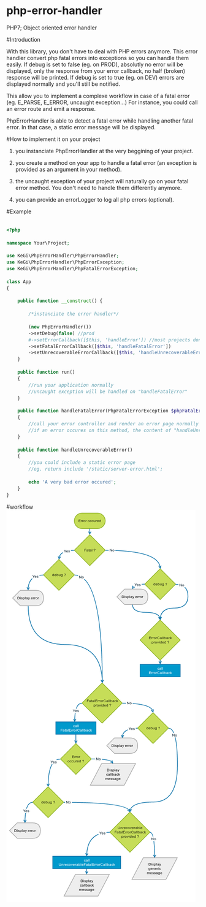 # php-error-handler
PHP7; Object oriented error handler

#Introduction

With this library, you don't have to deal with PHP errors anymore. This error handler convert php fatal errors into exceptions so you can handle them easily. If debug is set to false (eg. on PROD), absolutly no error will be displayed, only the response from your error callback, no half (broken) response will be printed. If debug is set to true (eg. on DEV) errors are displayed normally and you'll still be notified.

This allow you to implement a complexe workflow in case of a fatal error (eg. E_PARSE, E_ERROR, uncaught exception...) For instance, you could call an error route and emit a response.

PhpErrorHandler is able to detect a fatal error while handling another fatal error. In that case, a static error message will be displayed.

#How to implement it on your project

1) you instanciate PhpErrorHandler at the very beggining of your project.

2) you create a method on your app to handle a fatal error (an exception is provided as an argument in your method).

3) the uncaught exception of your project will naturally go on your fatal error method. You don't need to handle them differently anymore.

4) you can provide an errorLogger to log all php errors (optional).

#Example

```php

<?php

namespace Your\Project;

use KeGi\PhpErrorHandler\PhpErrorHandler;
use KeGi\PhpErrorHandler\PhpErrorException;
use KeGi\PhpErrorHandler\PhpFatalErrorException;

class App
{

    public function __construct() {
        
        /*instanciate the error handler*/
        
        (new PhpErrorHandler())
        ->setDebug(false) //prod
        #->setErrorCallback([$this, 'handleError']) //most projects don't need this
        ->setFatalErrorCallback([$this, 'handleFatalError'])
        ->setUnrecoverableErrorCallback([$this, 'handleUnrecoverableError']);
    }
    
    public function run()
    {
        //run your application normally
        //uncaught exception will be handled on "handleFatalError"
    }
    
    public function handleFatalError(PhpFatalErrorException $phpFatalErrorException)
    {
        //call your error controller and render an error page normally
        //if an error occures on this method, the content of "handleUnrecoverableError" will be displayed
    }
    
    public function handleUnrecoverableError()
    {
        //you could include a static error page
        //eg. return include '/static/server-error.html';
        
        echo 'A very bad error occured';
    }
}

```

#workflow
![alt tag](https://raw.githubusercontent.com/kegi/php-error-handler/master/docs/workflow.png)
